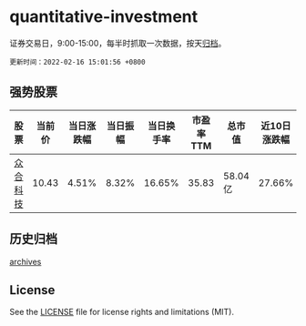 # quantitative-investment

证券交易日，9:00-15:00，每半时抓取一次数据，按天[归档](archives)。

`更新时间：2022-02-16 15:01:56 +0800`

## 强势股票

|股票|当前价|当日涨跌幅|当日振幅|当日换手率|市盈率TTM|总市值|近10日涨跌幅|
|----|----|----|----|----|----|----|----|
|[众合科技](https://xueqiu.com/S/SZ000925)|10.43|4.51%|8.32%|16.65%|35.83|58.04亿|27.66%|

## 历史归档

[archives](archives)

## License

See the [LICENSE](LICENSE) file for license rights and limitations (MIT).